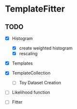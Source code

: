 # TemplateFitter

## TODO

- [x] Histogram
  - [x] create weighted histogram
  - [x] rescaling
- [x] Templates
- [x] TemplateCollection
  - [ ] Toy Dataset Creation
- [ ] Likelihood function
- [ ] Fitter
  